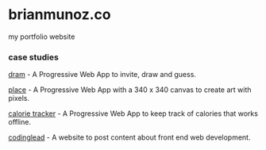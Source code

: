 # brianmunoz.co

my portfolio website

### case studies

[dram](https://brianmunoz.co/dram) - A Progressive Web App to invite, draw and guess.

[place](https://brianmunoz.co/place) - A Progressive Web App with a 340 x 340 canvas to create art with pixels.

[calorie tracker](https://brianmunoz.co/calorie-tracker) - A Progressive Web App to keep track of calories that works offline.

[codinglead](https://brianmunoz.co/codinglead) - A website to post content about front end web development.
